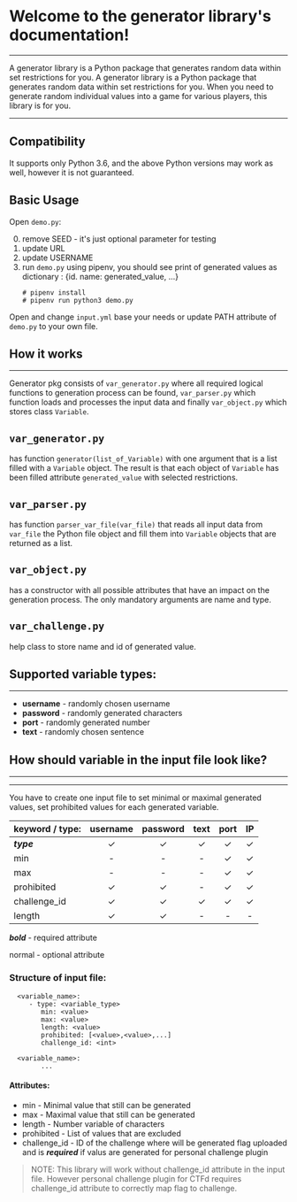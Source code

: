 # Welcome to the generator library's documentation!

---

A generator library is a Python package that generates random data within set restrictions for you. A generator library is a Python package that generates random data within set restrictions for you. When you need to generate random individual values into a game for various players, this library is for you.

---

## Compatibility

It supports only Python 3.6, and the above Python versions may work as well, however it is not guaranteed. 

## Basic Usage

Open `demo.py`: 

0. remove SEED - it's just optional parameter for testing
1. update URL
2. update USERNAME
3. run `demo.py` using pipenv, you should see print of generated values as dictionary : {id. name: generated_value, ...}
    ```
    # pipenv install  
    # pipenv run python3 demo.py
   ```

Open and change `input.yml` base your needs or update PATH attribute of `demo.py` to your own file.

How it works
---
---
Generator pkg consists of `var_generator.py` where all required logical functions to generation process can be found, `var_parser.py` which function loads and processes the input data and finally `var_object.py` which stores class `Variable`. 

`var_generator.py` 
---
has function `generator(list_of_Variable)` with one argument that is a list filled with a `Variable` object. The result is that each object of `Variable` has been filled attribute `generated_value` with selected restrictions.

`var_parser.py` 
---
has function `parser_var_file(var_file)` that reads all input data from `var_file` the Python file object and fill them into `Variable` objects that are returned as a list. 

`var_object.py` 
---
has a constructor with all possible attributes that have an impact on the generation process. The only mandatory arguments are name and type.

`var_challenge.py` 
---
help class to store name and id of generated value.

Supported variable types:
---
---

* **username** - randomly chosen username
* **password** - randomly generated characters
* **port**     - randomly generated number
* **text**     - randomly chosen sentence

## How should variable in the input file look like?

---
---
You have to create one input file to set minimal or maximal generated values, set prohibited values for each generated variable.

| keyword / type: | username | password | text | port | IP |
| -------------   |:-----: | :-----:| :----:| :----:| :-----:|
| ***type***      | ✓      | ✓      | ✓     | ✓     | ✓     |
| min             | -      | -      | -     | ✓     | ✓     |
| max             | -      | -      | -     | ✓     | ✓     |
| prohibited      | ✓      | ✓      | -     | ✓     | ✓     |
| challenge_id    | ✓      | ✓      | ✓     | ✓     | ✓     |
| length          | ✓      | ✓      | -     | -     | -     |

***bold*** - required attribute

normal     - optional attribute

### Structure of input file:

      <variable_name>:
         - type: <variable_type>  
            min: <value>
            max: <value>
            length: <value>
            prohibited: [<value>,<value>,...]
            challenge_id: <int>  
    
      <variable_name>:
            ...

#### Attributes:
- min - Minimal value that still can be generated
- max - Maximal value that still can be generated
- length - Number variable of characters   
- prohibited - List of values that are excluded
- challenge_id - ID of the challenge where will be generated flag uploaded and is ***required*** if valus are generated for personal challenge plugin

> NOTE: This library will work without challenge_id attribute in the input file. However personal challenge plugin for CTFd requires challenge_id attribute to correctly map flag to challenge.